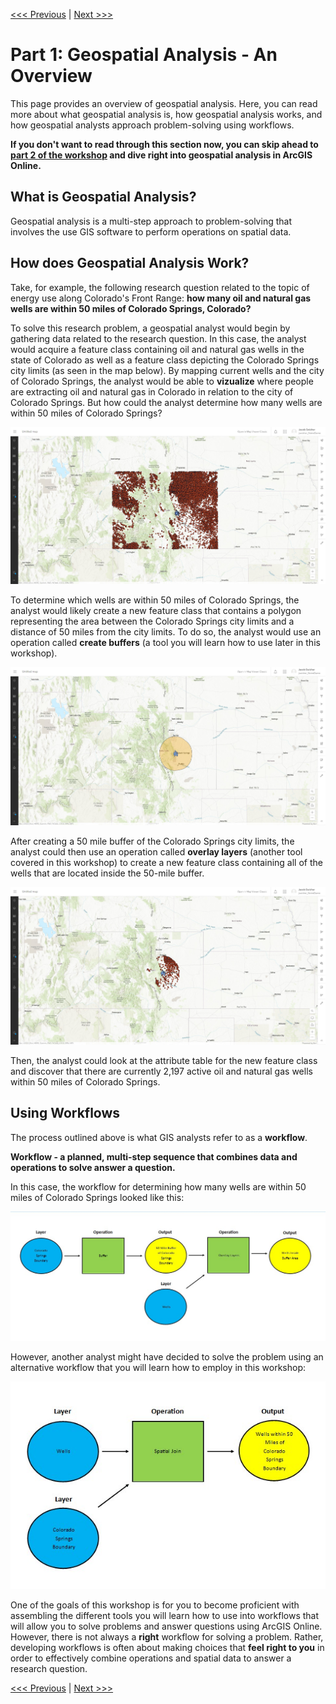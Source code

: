 [<<< Previous](../README.md) | [Next >>>](Part2.md) 

# Part 1: Geospatial Analysis - An Overview

This page provides an overview of geospatial analysis. Here, you can read more about what geospatial analysis is, how geospatial analysis works, and how geospatial analysts approach problem-solving using workflows.

**If you don't want to read through this section now, you can skip ahead to [part 2 of the workshop](Part2.md) and dive right into geospatial analysis in ArcGIS Online.**

## What is Geospatial Analysis?

Geospatial analysis is a multi-step approach to problem-solving that involves the use GIS software to perform operations on spatial data. 

## How does Geospatial Analysis Work?

Take, for example, the following research question related to the topic of energy use along Colorado's Front Range: **how many oil and natural gas wells are within 50 miles of Colorado Springs, Colorado?**

To solve this research problem, a geospatial analyst would begin by gathering data related to the research question. In this case, the analyst would acquire a feature class containing oil and natural gas wells in the state of Colorado as well as a feature class depicting the Colorado Springs city limits (as seen in the map below). By mapping current wells and the city of Colorado Springs, the analyst would be able to **vizualize** where people are extracting oil and natural gas in Colorado in relation to the city of Colorado Springs. But how could the analyst determine how many wells are within 50 miles of Colorado Springs?

<p align="center">
  <img src="https://github.com/jacobmswisher/Geospatial-Analysis-with-ArcGIS-Online/blob/main/Sections/Images/Figure%201.jpg">
</p>

To determine which wells are within 50 miles of Colorado Springs, the analyst would likely create a new feature class that contains a polygon representing the area between the Colorado Springs city limits and a distance of 50 miles from the city limits. To do so, the analyst would use an operation called **create buffers** (a tool you will learn how to use later in this workshop).

<p align="center">
  <img src="https://github.com/jacobmswisher/Geospatial-Analysis-with-ArcGIS-Online/blob/main/Sections/Images/Figure%202.jpg">
</p>

After creating a 50 mile buffer of the Colorado Springs city limits, the analyst could then use an operation called **overlay layers** (another tool covered in this workshop) to create a new feature class containing all of the wells that are located inside the 50-mile buffer.

<p align="center">
  <img src="https://github.com/jacobmswisher/Geospatial-Analysis-with-ArcGIS-Online/blob/main/Sections/Images/Figure%203.jpg">
</p>

Then, the analyst could look at the attribute table for the new feature class and discover that there are currently 2,197 active oil and natural gas wells within 50 miles of Colorado Springs.

## Using Workflows

The process outlined above is what GIS analysts refer to as a **workflow**.

**Workflow - a planned, multi-step sequence that combines data and operations to solve answer a question.**

In this case, the workflow for determining how many wells are within 50 miles of Colorado Springs looked like this:

<p align="center">
  <img src="https://github.com/jacobmswisher/Geospatial-Analysis-with-ArcGIS-Online/blob/main/Sections/Images/Figure%204.jpg">
</p>

However, another analyst might have decided to solve the problem using an alternative workflow that you will learn how to employ in this workshop:

<p align="center">
  <img src="https://github.com/jacobmswisher/Geospatial-Analysis-with-ArcGIS-Online/blob/main/Sections/Images/Figure%205.jpg">
</p>

One of the goals of this workshop is for you to become proficient with assembling the different tools you will learn how to use into workflows that will allow you to solve problems and answer questions using ArcGIS Online. However, there is not always a **right** workflow for solving a problem. Rather, developing workflows is often about making choices that **feel right to you** in order to effectively combine operations and spatial data to answer a research question.

[<<< Previous](../README.md) | [Next >>>](Part2.md) 
